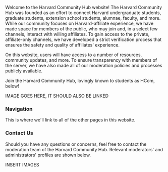 Welcome to the Harvard Community Hub website! The Harvard Community Hub was founded as an effort to connect Harvard undergraduate students, graduate students, extension school students, alumnae, faculty, and more. While our community focuses on Harvard-affiliate experience, we have made space for members of the public, who may join and, in a select few channels, interact with willing affiliates. To gain access to the private, affiliate-only channels, we have developed a strict verification process that ensures the safety and quality of affiliates' experience.

On this website, users will have access to a number of resources, community updates, and more. To ensure transparency with members of the server, we have also made all of our moderation policies and processes publicly available. 

Join the Harvard Community Hub, lovingly known to students as HCom, below! 

IMAGE GOES HERE, IT SHOULD ALSO BE LINKED 

### Navigation 

This is where we'll link to all of the other pages in this website. 

### Contact Us 

Should you have any questions or concerns, feel free to contact the moderation team of the Harvard Community Hub. Relevant moderators' and administrators' profiles are shown below. 

INSERT IMAGES 